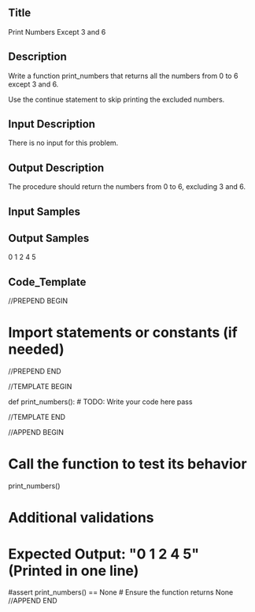 ## Title
Print Numbers Except 3 and 6

## Description
Write a function print_numbers that returns all the numbers from 0 to 6 except 3 and 6. 

Use the continue statement to skip printing the excluded numbers.

## Input Description
There is no input for this problem.

## Output Description
The procedure should return the numbers from 0 to 6, excluding 3 and 6.

## Input Samples


## Output Samples
0 1 2 4 5


## Code_Template

//PREPEND BEGIN
# Import statements or constants (if needed)
//PREPEND END

//TEMPLATE BEGIN

def print_numbers():
    # TODO: Write your code here
    pass
  
//TEMPLATE END


//APPEND BEGIN
# Call the function to test its behavior
print_numbers()

# Additional validations
# Expected Output: "0 1 2 4 5" (Printed in one line)
#assert print_numbers() == None  # Ensure the function returns None
//APPEND END
